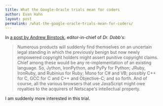 ```yaml
---
title: What the Google-Oracle trials mean for coders
author: Evan Hahn
layout: post
permalink: /what-the-google-oracle-trials-mean-for-coders/
---
```

In [a post by Andrew Binstock](http://www.drdobbs.com/jvm/232901227), editor-in-chief of *Dr. Dobb's*:

> Numerous products will suddenly find themselves on an uncertain legal standing in which the previously benign but now newly empowered copyright holders might assert punitive copyright claims. Chief among these would be any re-implementation of an existing language. So, Jython, IronPython, and PyPy for Python; JRuby, IronRuby, and Rubinius for Ruby; Mono for C# and VB; possibly C++ for C, GCC for C and C++ and Objective-C; and so forth. And of course, all the various browsers that use JavaScript might owe royalties to the acquirers of Netscape's intellectual property.

I am suddenly more interested in this trial.

